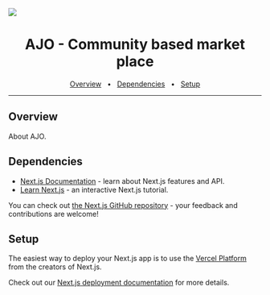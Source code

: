![](public/banner.png)

<div align="center">
  <h1>AJO - Community based market place </h1>
  <a href="#overview">Overview</a>
  <span>&nbsp;&nbsp;•&nbsp;&nbsp;</span>
  <a href="#resources">Dependencies</a>
  <span>&nbsp;&nbsp;•&nbsp;&nbsp;</span>
  <a href="#resources">Setup</a>
  <br />
  <hr />
</div>

## Overview

About AJO.

## Dependencies

- [Next.js Documentation](https://nextjs.org/docs) - learn about Next.js features and API.
- [Learn Next.js](https://nextjs.org/learn) - an interactive Next.js tutorial.

You can check out [the Next.js GitHub repository](https://github.com/vercel/next.js/) - your feedback and contributions are welcome!

## Setup

The easiest way to deploy your Next.js app is to use the [Vercel Platform](https://vercel.com/new?utm_medium=default-template&filter=next.js&utm_source=create-next-app&utm_campaign=create-next-app-readme) from the creators of Next.js.

Check out our [Next.js deployment documentation](https://nextjs.org/docs/deployment) for more details.
